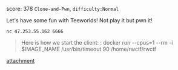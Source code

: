 score: 378
`Clone-and-Pwn`, `difficulty:Normal`

Let's have some fun with Teeworlds! 
Not play it but pwn it!

`nc 47.253.55.162 6666`
> Here is how we start the client: : docker run --cpus=1 --rm -i $IMAGE_NAME /usr/bin/timeout 90 /home/rwctf/rwctf

[attachment](https://rwctf-attachment.oss-accelerate.aliyuncs.com/TeeWars_d9ca7fdb4fa0225315ba4407c1b83896.tar.gz)